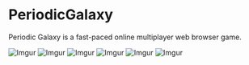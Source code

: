 # PeriodicGalaxy
Periodic Galaxy is a fast-paced online multiplayer web browser game.

![Imgur](https://i.imgur.com/h5YWdKy.png) ![Imgur](https://i.imgur.com/8yeFZt4.png) ![Imgur](https://i.imgur.com/K0bvO4q.png) ![Imgur](https://i.imgur.com/sxI2RR9.png) ![Imgur](https://i.imgur.com/t83kmdn.png) ![Imgur](https://i.imgur.com/anlzq0c.png)
